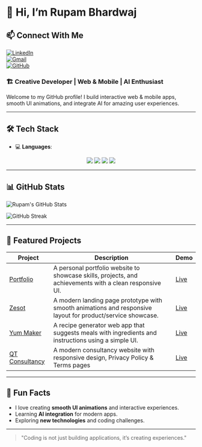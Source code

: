 
# 👋 Hi, I’m Rupam Bhardwaj

## 📫 Connect With Me

[![LinkedIn](https://img.shields.io/badge/LinkedIn-0077B5?style=for-the-badge&logo=linkedin&logoColor=white)](https://www.linkedin.com/in/rupam-bhardwaj-260b61319/)  
[![Gmail](https://img.shields.io/badge/Gmail-D14836?style=for-the-badge&logo=gmail&logoColor=white)](mailto:rupambhardwaj4@gmail.com)  
[![GitHub](https://img.shields.io/badge/GitHub-100000?style=for-the-badge&logo=github&logoColor=white)](https://github.com/rupambhardwaj4)  

### 🏗️ Creative Developer | Web & Mobile | AI Enthusiast

Welcome to my GitHub profile! I build interactive web & mobile apps, smooth UI animations, and integrate AI for amazing user experiences.  

---

## 🛠️ Tech Stack
- 💻 **Languages**:  
<p align="center">
  <img src="https://img.shields.io/badge/-Python-3776AB?logo=python&logoColor=white"/>
  <img src="https://img.shields.io/badge/-JavaScript-F7DF1E?logo=javascript&logoColor=black"/>
  <img src="https://img.shields.io/badge/-C-A8B9CC?logo=c&logoColor=black"/>
  <img src="https://img.shields.io/badge/-C++-00599C?logo=c%2B%2B&logoColor=white"/>
</p>

---

## 📊 GitHub Stats

![Rupam's GitHub Stats](https://github-readme-stats.vercel.app/api?username=rupambhardwaj4&show_icons=true&theme=radical)  
 

![GitHub Streak](https://github-readme-streak-stats.herokuapp.com/?user=rupambhardwaj4&theme=radical)  

---

## 🚀 Featured Projects

| Project | Description | Demo | 
| ------- | ----------- | ---- | 
| [Portfolio](https://github.com/rupambhardwaj4/Portfolio) | A personal portfolio website to showcase skills, projects, and achievements with a clean responsive UI. | [Live](https://rupambhardwaj4.github.io/Portfolio/) |
| [Zesot](zesot) |  A modern landing page prototype with smooth animations and responsive layout for product/service showcase.| [Live](https://zesot.netlify.app/) |
| [Yum Maker](yum-maker) | A recipe generator web app that suggests meals with ingredients and instructions using a simple UI. | [Live](https://yum-maker.netlify.app/) |
| [QT Consultancy](https://github.com/rupambhardwaj4/QT-consultancy) | A modern consultancy website with responsive design, Privacy Policy & Terms pages | [Live](https://rupambhardwaj4.github.io/QT-consultancy/) | 


---

## 🌟 Fun Facts

- I love creating **smooth UI animations** and interactive experiences.  
- Learning **AI integration** for modern apps.  
- Exploring **new technologies** and coding challenges.  

---


> "Coding is not just building applications, it’s creating experiences."  
